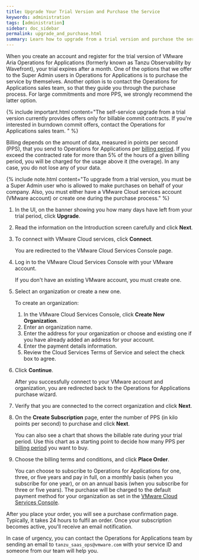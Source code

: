 ```yaml
---
title: Upgrade Your Trial Version and Purchase the Service 
keywords: administration
tags: [administration]
sidebar: doc_sidebar
permalink: upgrade_and_purchase.html
summary: Learn how to upgrade from a trial version and purchase the service.
---
```


When you create an account and register for the trial version of VMware Aria Operations for Applications (formerly known as Tanzu Observability by Wavefront), your trial expires after a month. One of the options that we offer to the Super Admin users in Operations for Applications is to purchase the service by themselves. Another option is to contact the Operations for Applications sales team, so that they guide you through the purchase process. For large commitments and more PPS, we strongly recommend the latter option. 

{% include important.html content="The self-service upgrade from a trial version currently provides offers only for billable commit contracts. If you're interested in burndown commit offers, contact the Operations for Applications sales team. " %}

Billing depends on the amount of data, measured in points per second (PPS), that you send to Operations for Applications per [billing period](glossary.html#b). If you exceed the contracted rate for more than 5% of the hours of a given billing period, you will be charged for the usage above it (the overage). In any case, you do not lose any of your data.

{% include note.html content="To upgrade from a trial version, you must be a Super Admin user who is allowed to make purchases on behalf of your company. Also, you must either have a VMware Cloud services account (VMware account) or create one during the purchase process." %}

1. In the UI, on the banner showing you how many days have left from your trial period, click **Upgrade**.
2. Read the information on the Introduction screen carefully and click **Next**.
3. To connect with VMware Cloud services, click **Connect**. 

   You are redirected to the VMware Cloud Services Console page.
   
4. Log in to the VMware Cloud Services Console with your VMware account.
   
   If you don't have an existing VMware account, you must create one. 

5. Select an organization or create a new one.

   To create an organization:
   
   1. In the VMware Cloud Services Console, click **Create New Organization**.
   2. Enter an organization name.
   3. Enter the address for your organization or choose and existing one if you have already added an address for your account.
   4. Enter the payment details information.
   5. Review the Cloud Services Terms of Service and select the check box to agree. 

6. Click **Continue**.
   
   After you successfully connect to your VMware account and organization, you are redirected back to the Operations for Applications purchase wizard.
   
7. Verify that you are connected to the correct organization and click **Next**. 

8. On the **Create Subscription** page, enter the number of PPS (in kilo points per second) to purchase and click **Next**. 
   
   You can also see a chart that shows the billable rate during your trial period. Use this chart as a starting point to decide how many PPS per [billing period](glossary.html#b) you want to buy.
  
9. Choose the billing terms and conditions, and click **Place Order**.

   You can choose to subscribe to Operations for Applications for one, three, or five years and pay in full, on a monthly basis (when you subscribe for one year), or on an annual basis (when you subscribe for three or five years). The purchase will be charged to the default payment method for your organization as set in the [VMware Cloud Services Console](https://console.cloud.vmware.com).
   
After you place your order, you will see a purchase confirmation page. Typically, it takes 24 hours to fulfil an order. Once your subscription becomes active, you'll receive an email notification.

In case of urgency, you can contact the Operations for Applications team by sending an email to `tanzu_saas_ops@vmware.com` with your service ID and someone from our team will help you.